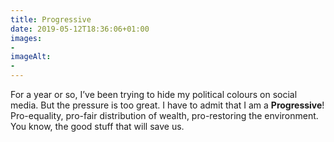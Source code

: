 ```yaml
---
title: Progressive
date: 2019-05-12T18:36:06+01:00
images: 
- 
imageAlt: 
- 
---
```


For a year or so, I’ve been trying to hide my political colours on social media. But the pressure is too great. I have to admit that I am a **Progressive**! Pro-equality, pro-fair distribution of wealth, pro-restoring the environment. You know, the good stuff that will save us.
